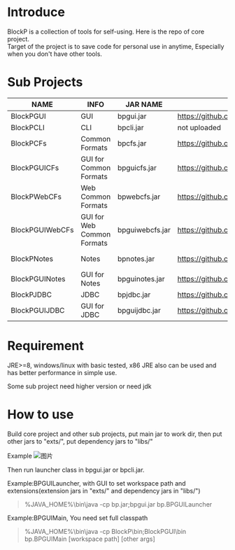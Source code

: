 # Introduce
BlockP is a collection of tools for self-using. Here is the repo of core project.   
Target of the project is to save code for personal use in anytime, Especially when you don't have other tools.

# Sub Projects
|NAME|INFO|JAR NAME|REPO|REQUIREMENT
|----|----|----|----|----|
|BlockPGUI|GUI|bpgui.jar|https://github.com/myhfit/BlockPGUI|Swing
|BlockPCLI|CLI|bpcli.jar|not uploaded|
|BlockPCFs|Common Formats|bpcfs.jar|https://github.com/myhfit/BlockPCFs|
|BlockPGUICFs|GUI for Common Formats|bpguicfs.jar|https://github.com/myhfit/BlockPGUICFs|bpgui+bpcfs
|BlockPWebCFs|Web Common Formats|bpwebcfs.jar|https://github.com/myhfit/BlockPWebCFs|bpcfs
|BlockPGUIWebCFs|GUI for Web Common Formats|bpguiwebcfs.jar|https://github.com/myhfit/BlockPGUIWebCFs|bpgui+bpwebcfs
|BlockPNotes|Notes|bpnotes.jar|https://github.com/myhfit/BlockPNotes|bpwebcfs+commonmark+commonmark-ext-gfm-tables
|BlockPGUINotes|GUI for Notes|bpguinotes.jar|https://github.com/myhfit/BlockGUIPNotes|bpgui+bpnotes
|BlockPJDBC|JDBC|bpjdbc.jar|https://github.com/myhfit/BlockPJDBC|
|BlockPGUIJDBC|GUI for JDBC|bpguijdbc.jar|https://github.com/myhfit/BlockPGUIJDBC|bpgui+bpjdbc

# Requirement
JRE>=8, windows/linux with basic tested, x86 JRE also can be used and has better performance in simple use.

Some sub project need higher version or need jdk

# How to use
Build core project and other sub projects, put main jar to work dir, then put other jars to "exts/", put dependency jars to "libs/"  

Example
![图片](https://github.com/user-attachments/assets/afead8ee-6fc5-47ca-9647-577fdd68e234)

Then run launcher class in bpgui.jar or bpcli.jar. 

Example:BPGUILauncher, with GUI to set workspace path and extensions(extension jars in "exts/" and dependency jars in "libs/")
> %JAVA_HOME%\bin\java -cp bp.jar;bpgui.jar bp.BPGUILauncher

Example:BPGUIMain, You need set full classpath
> %JAVA_HOME%\bin\java -cp BlockP\bin;BlockPGUI\bin bp.BPGUIMain [workspace path] [other args]

